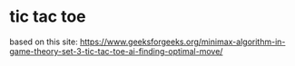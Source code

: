 # tic tac toe
 
based on this site: https://www.geeksforgeeks.org/minimax-algorithm-in-game-theory-set-3-tic-tac-toe-ai-finding-optimal-move/
